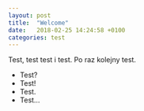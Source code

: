 ```yaml
---
layout: post
title:  "Welcome"
date:   2018-02-25 14:24:58 +0100
categories: test
---
```

Test, test test i test. Po raz kolejny test.

* Test?
* Test!
* Test.
* Test…

